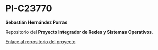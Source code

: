 # PI-C23770

**Sebastián Hernández Porras**  

Repositorio del **Proyecto Integrador de Redes y Sistemas Operativos**.  

[Enlace al repositorio del proyecto](https://github.com/SebasHerPorras/scheduled-project-pi.git)
